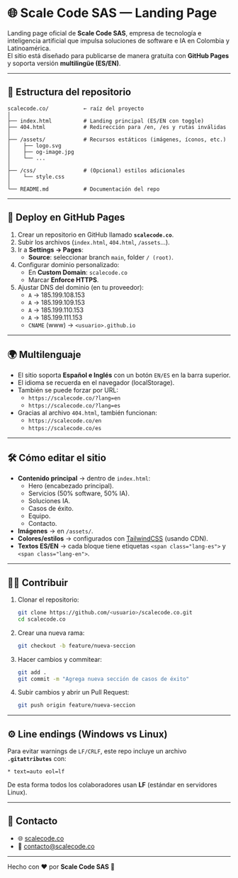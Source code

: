 # 🌐 Scale Code SAS — Landing Page

Landing page oficial de **Scale Code SAS**, empresa de tecnología e inteligencia artificial que impulsa soluciones de software e IA en Colombia y Latinoamérica.  
El sitio está diseñado para publicarse de manera gratuita con **GitHub Pages** y soporta versión **multilingüe (ES/EN)**.

---

## 📂 Estructura del repositorio

```
scalecode.co/           ← raíz del proyecto
│
├── index.html          # Landing principal (ES/EN con toggle)
├── 404.html            # Redirección para /en, /es y rutas inválidas
│
├── /assets/            # Recursos estáticos (imágenes, íconos, etc.)
│    ├── logo.svg
│    ├── og-image.jpg
│    └── ...
│
├── /css/               # (Opcional) estilos adicionales
│    └── style.css
│
└── README.md           # Documentación del repo
```

---

## 🚀 Deploy en GitHub Pages

1. Crear un repositorio en GitHub llamado **`scalecode.co`**.
2. Subir los archivos (`index.html`, `404.html`, `/assets`...).
3. Ir a **Settings → Pages**:
   - **Source**: seleccionar branch `main`, folder `/ (root)`.
4. Configurar dominio personalizado:
   - En **Custom Domain**: `scalecode.co`
   - Marcar **Enforce HTTPS**.
5. Ajustar DNS del dominio (en tu proveedor):
   - `A` → 185.199.108.153  
   - `A` → 185.199.109.153  
   - `A` → 185.199.110.153  
   - `A` → 185.199.111.153  
   - `CNAME` (www) → `<usuario>.github.io`

---

## 🌍 Multilenguaje

- El sitio soporta **Español e Inglés** con un botón `EN/ES` en la barra superior.
- El idioma se recuerda en el navegador (localStorage).
- También se puede forzar por URL:
  - `https://scalecode.co/?lang=en`
  - `https://scalecode.co/?lang=es`
- Gracias al archivo `404.html`, también funcionan:
  - `https://scalecode.co/en`
  - `https://scalecode.co/es`

---

## 🛠️ Cómo editar el sitio

- **Contenido principal** → dentro de `index.html`:
  - Hero (encabezado principal).
  - Servicios (50% software, 50% IA).
  - Soluciones IA.
  - Casos de éxito.
  - Equipo.
  - Contacto.
- **Imágenes** → en `/assets/`.
- **Colores/estilos** → configurados con [TailwindCSS](https://tailwindcss.com/) (usando CDN).
- **Textos ES/EN** → cada bloque tiene etiquetas `<span class="lang-es">` y `<span class="lang-en">`.

---

## 👨‍💻 Contribuir

1. Clonar el repositorio:
   ```bash
   git clone https://github.com/<usuario>/scalecode.co.git
   cd scalecode.co
   ```
2. Crear una nueva rama:
   ```bash
   git checkout -b feature/nueva-seccion
   ```
3. Hacer cambios y commitear:
   ```bash
   git add .
   git commit -m "Agrega nueva sección de casos de éxito"
   ```
4. Subir cambios y abrir un Pull Request:
   ```bash
   git push origin feature/nueva-seccion
   ```

---

## ⚙️ Line endings (Windows vs Linux)

Para evitar warnings de `LF/CRLF`, este repo incluye un archivo **`.gitattributes`** con:

```
* text=auto eol=lf
```

De esta forma todos los colaboradores usan **LF** (estándar en servidores Linux).

---

## 📧 Contacto

- 🌐 [scalecode.co](https://scalecode.co)  
- 📩 contacto@scalecode.co  

---

Hecho con ❤️ por **Scale Code SAS** 🚀

